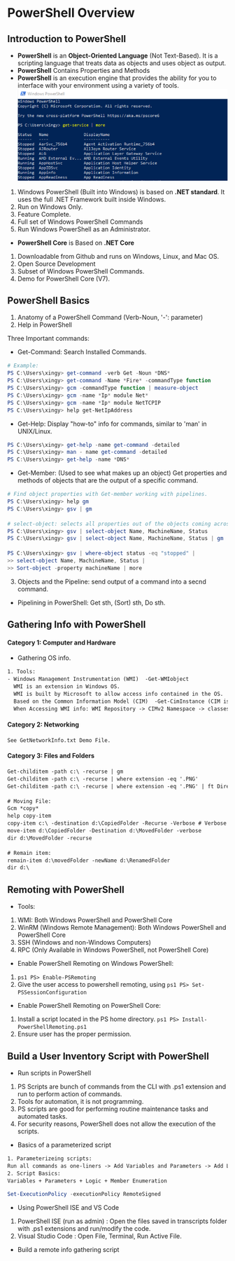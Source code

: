# PowerShell Overview
## Introduction to PowerShell
- **PowerShell** is an **Object-Oriented Language** (Not Text-Based). It is a scripting language that treats data as objects and uses object as output.
- **PowerShell** Contains Properties and Methods
- **PowerShell** is an execution engine that provides the ability for you to interface with your environment using a variety of tools.
![powershell example 1](https://github.com/Xingyixzhang/Shell-Learning/blob/master/PowerShell/images/psl_ex1.png)
1. Windows PowerShell (Built into Windows) is based on **.NET standard**. It uses the full .NET Framework built inside Windows.
2. Run on Windows Only.
3. Feature Complete. 
4. Full set of Windows PowerShell Commands
5. Run Windows PowerShell as an Administrator.
- **PowerShell Core** is Based on **.NET Core**
1. Downloadable from Github and runs on Windows, Linux, and Mac OS.
2. Open Source Development
3. Subset of Windows PowerShell Commands.
4. Demo for PowerShell Core (V7).
## PowerShell Basics
1. Anatomy of a PowerShell Command (Verb-Noun, '-': parameter)
2. Help in PowerShell

Three Important commands: 
- Get-Command: Search Installed Commands.
```ps1
# Example:
PS C:\Users\xingy> get-command -verb Get -Noun *DNS*
PS C:\Users\xingy> get-command -Name *Fire* -commandType function
PS C:\Users\xingy> gcm -commandType function | measure-object
PS C:\Users\xingy> gcm -name *Ip* module Net*
PS C:\Users\xingy> gcm -name *Ip* module NetTCPIP
PS C:\Users\xingy> help get-NetIpAddress
```
- Get-Help: Display "how-to" info for commands, similar to 'man' in UNIX/Linux.
```ps1
PS C:\Users\xingy> get-help -name get-command -detailed
PS C:\Users\xingy> man - name get-command -detailed
PS C:\Users\xingy> get-help -name *DNS*
```
- Get-Member: (Used to see what makes up an object) Get properties and methods of objects that are the output of a specific command.
```ps1
# Find object properties with Get-member working with pipelines.
PS C:\Users\xingy> help gm
PS C:\Users\xingy> gsv | gm

# select-object: selects all properties out of the objects coming across the pipeline.
PS C:\Users\xingy> gsv | select-object Name, MachineName, Status 
PS C:\Users\xingy> gsv | select-object Name, MachineName, Status | gm

PS C:\Users\xingy> gsv | where-object status -eq "stopped" |
>> select-object Name, MachineName, Status |
>> Sort-object -property machineName | more
```
3. Objects and the Pipeline: send output of a command into a secnd command.
- Pipelining in PowerShell: Get sth, (Sort) sth, Do sth.
## Gathering Info with PowerShell
#### Category 1: Computer and Hardware
- Gathering OS info. 
```txt
1. Tools: 
- Windows Management Instrumentation (WMI)  -Get-WMIobject
  WMI is an extension in Windows OS. 
  WMI is built by Microsoft to allow access info contained in the OS.
  Based on the Common Information Model (CIM)  -Get-CimInstance (CIM is introduced in PowerShell v3)
  When Accessing WMI info: WMI Repository -> CIMv2 Namespace -> classes(ex. WIN32_Processor contains Device ID and Name..)
```
#### Category 2: Networking
```
See GetNetworkInfo.txt Demo File.
```
#### Category 3: Files and Folders
```txt
Get-childitem -path c:\ -recurse | gm
Get-childitem -path c:\ -recurse | where extension -eq '.PNG'
Get-childitem -path c:\ -recurse | where extension -eq '.PNG' | ft Directory, Name, LastWriteTime

# Moving File:
Gcm *copy*
help copy-item
copy-item c:\ -destination d:\CopiedFolder -Recurse -Verbose # Verbose messages explains steps as the shell run through.
move-item d:\CopiedFolder -Destination d:\MovedFolder -verbose
dir d:\MovedFolder -recurse

# Remain item:
remain-item d:\movedFolder -newName d:\RenamedFolder
dir d:\
```
## Remoting with PowerShell
- Tools:
1. WMI: Both Windows PowerShell and PowerShell Core
2. WinRM (Windows Remote Management): Both Windows PowerShell and PowerShell Core
3. SSH (Windows and non-Windows Computers)
4. RPC (Only Available in Windows PowerShell, not PowerShell Core)

- Enable PowerShell Remoting on Windows PowerShell:
1. ```ps1 PS> Enable-PSRemoting ```
2. Give the user access to powershell remoting, using ```ps1 PS> Set-PSSessionConfiguration ```

- Enable PowerShell Remoting on PowerShell Core:
1. Install a script located in the PS home directory. ```ps1 PS> Install-PowerShellRemoting.ps1 ```
2. Ensure user has the proper permission.
## Build a User Inventory Script with PowerShell
- Run scripts in PowerShell
1. PS Scripts are bunch of commands from the CLI with .ps1 extension and run to perform action of commands.
2. Tools for automation, it is not programming.
3. PS scripts are good for performing routine maintenance tasks and automated tasks.
4. For security reasons, PowerShell does not allow the execution of the scripts.
- Basics of a parameterized script
```txt
1. Parameterizeing scripts: 
Run all commands as one-liners -> Add Variables and Parameters -> Add Logic to run for multi instances -> Keep it Simple.
2. Script Basics:
Variables + Parameters + Logic + Member Enumeration
```
```ps1
Set-ExecutionPolicy -executionPolicy RemoteSigned
```
- Using PowerShell ISE and VS Code
1. PowerShell ISE (run as admin) : Open the files saved in transcripts folder with .ps1 extensions and run/modify the code.
2. Visual Studio Code : Open File, Terminal, Run Active File.
- Build a remote info gathering script
